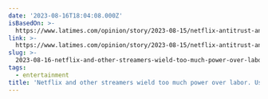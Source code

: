```yaml
---
date: '2023-08-16T18:04:08.000Z'
isBasedOn: >-
  https://www.latimes.com/opinion/story/2023-08-15/netflix-antitrust-anticompetitive-labor
link: >-
  https://www.latimes.com/opinion/story/2023-08-15/netflix-antitrust-anticompetitive-labor
slug: >-
  2023-08-16-netflix-and-other-streamers-wield-too-much-power-over-labor-use-antitrust
tags:
  - entertainment
title: 'Netflix and other streamers wield too much power over labor. Use antitrust '
---
```


